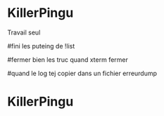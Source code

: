 # KillerPingu
Travail seul

#fini les puteing de !list

#fermer bien les truc quand xterm fermer

#quand le log tej copier dans un fichier erreurdump

# KillerPingu
